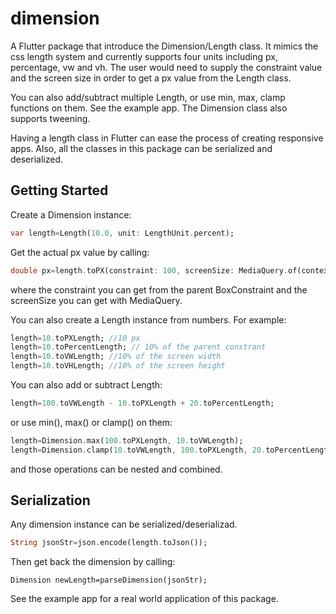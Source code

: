 # dimension

A Flutter package that introduce the Dimension/Length class.
It mimics the css length system and currently supports four units including px, percentage, vw and vh. The
user would need to supply the constraint value and the screen size in order to get a px value
from the Length class.

You can also add/subtract multiple Length, or use min, max, clamp functions on them. See the example
app. The Dimension class also supports tweening.

Having a length class in Flutter can ease the process of creating responsive apps. Also, all the classes
in this package can be serialized and deserialized.

## Getting Started

Create a Dimension instance:

```dart
var length=Length(10.0, unit: LengthUnit.percent);
```

Get the actual px value by calling:

```dart
double px=length.toPX(constraint: 100, screenSize: MediaQuery.of(context).size);
```

where the constraint you can get from the parent BoxConstraint and the screenSize you can get with
MediaQuery.

You can also create a Length instance from numbers. For example:

```dart
length=10.toPXLength; //10 px
length=10.toPercentLength; // 10% of the parent constrant
length=10.toVWLength; //10% of the screen width
length=10.toVHLength; //10% of the screen height
```

You can also add or subtract Length:

```dart
length=100.toVWLength - 10.toPXLength + 20.toPercentLength;
```

or use min(), max() or clamp() on them:
```dart
length=Dimension.max(100.toPXLength, 10.toVWLength);
length=Dimension.clamp(10.toVWLength, 100.toPXLength, 20.toPercentLength);
```

and those operations can be nested and combined.

## Serialization

Any dimension instance can be serialized/deserializad.

```dart
String jsonStr=json.encode(length.toJson());
```

Then get back the dimension by calling:
```
Dimension newLength=parseDimension(jsonStr);
```

See the example app for a real world application of this package.




